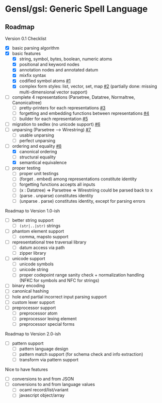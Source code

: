 # Gensl/gsl: Generic Spell Language

## Roadmap

Version 0.1 Checklist

- [x] basic parsing algorithm
- [x] basic features
  - [x] string, symbol, bytes, boolean, numeric atoms
  - [x] positional and keyword nodes
  - [x] annotation nodes and annotated datum
  - [x] mixfix syntax
  - [x] codified symbol atoms [#1](https://github.com/kxcteam/gensl/issues/1)
  - [x] complex form styles: list, vector, set, map [#2](https://github.com/kxcteam/gensl/issues/2)
        (partially done: missing multi-dimensional vector support)
- [ ] complete 4 representations (Parsetree, Datatree, Normaltree, Canonicaltree)
  - [ ] pretty-printers for each representations [#3](https://github.com/kxcteam/gensl/issues/3)
  - [ ] forgetting and embedding functions between representations [#4](https://github.com/kxcteam/gensl/issues/4)
  - [ ] builder for each representation [#5](https://github.com/kxcteam/gensl/issues/5)
- [ ] migration to sedlex (no unicode support) [#6](https://github.com/kxcteam/gensl/issues/6)
- [ ] unparsing (Parsetree --> Wirestring) [#7](https://github.com/kxcteam/gensl/issues/7)
  - [ ] usable unparsing
  - [ ] perfect unparsing
- [ ] ordering and equality [#8](https://github.com/kxcteam/gensl/issues/8)
  - [x] canonical ordering
  - [ ] structural equality
  - [x] semantical equivalence
- [ ] proper testing
  - [ ] proper unit testings
  - [ ] (forget . embed) among representations constitute identity
  - [ ] forgetting functions accepts all inputs
  - [ ] (x : Datatree) => Parsetree => Wirestriing could be parsed back to x
  - [ ] (parse . unparse) constitutes identity
  - [ ] (unparse . parse) constitutes identity, except for parsing errors

Roadmap to Version 1.0-ish

- [ ] better string support
  - [ ] `(str|..|str)` strings
- [ ] phantom element support
  - [ ] comma, mapsto support
- [ ] representational tree traversal library
  - [ ] datum access via path
  - [ ] zipper library
- [ ] unicode support
  - [ ] unicode symbols
  - [ ] unicode string
  - [ ] proper codepoint range sanity check + normalization handling (NFKC for symbols and NFC for strings)
- [ ] binary encoding
- [ ] canonical hashing
- [ ] hole and partial incorrect input parsing support
- [ ] custom lexer support
- [ ] preprocessor support
  - [ ] preprocessor atom
  - [ ] preprocessor lexing element
  - [ ] preprocessor special forms

Roadmap to Version 2.0-ish

- [ ] pattern support
  - [ ] pattern language design
  - [ ] pattern match support (for schema check and info extraction)
  - [ ] transform via pattern support

Nice to have features

- [ ] conversions to and from JSON
- [ ] conversions to and from language values
  - [ ] ocaml record/list/variant
  - [ ] javascript object/array
